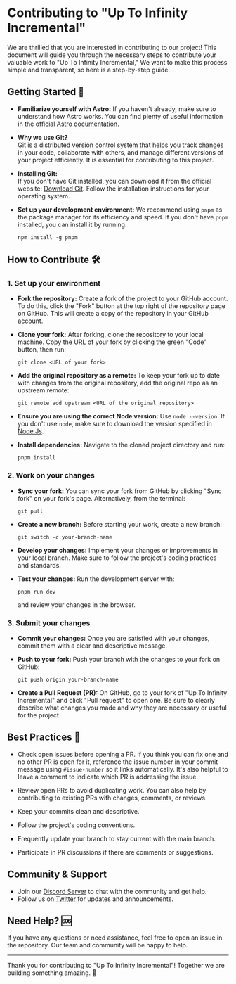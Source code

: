 # Contributing to "Up To Infinity Incremental"

We are thrilled that you are interested in contributing to our project! This document will guide you through the necessary steps to contribute your valuable work to "Up To Infinity Incremental," We want to make this process simple and transparent, so here is a step-by-step guide.

## Getting Started 🚀

- **Familiarize yourself with Astro:** If you haven't already, make sure to understand how Astro works. You can find plenty of useful information in the official [Astro documentation](https://docs.astro.build/).

- **Why we use Git?**  
  Git is a distributed version control system that helps you track changes in your code, collaborate with others, and manage different versions of your project efficiently. It is essential for contributing to this project.

- **Installing Git:**  
  If you don't have Git installed, you can download it from the official website: [Download Git](https://git-scm.com/downloads). Follow the installation instructions for your operating system.

- **Set up your development environment:** We recommend using `pnpm` as the package manager for its efficiency and speed. If you don't have `pnpm` installed, you can install it by running:
    ```
    npm install -g pnpm
    ```

## How to Contribute 🛠

### 1. Set up your environment

- **Fork the repository:** Create a fork of the project to your GitHub account. To do this, click the "Fork" button at the top right of the repository page on GitHub. This will create a copy of the repository in your GitHub account.

- **Clone your fork:** After forking, clone the repository to your local machine. Copy the URL of your fork by clicking the green "Code" button, then run:

    ```
    git clone <URL of your fork>
    ```

- **Add the original repository as a remote:** To keep your fork up to date with changes from the original repository, add the original repo as an upstream remote:

    ```
    git remote add upstream <URL of the original repository>
    ```

- **Ensure you are using the correct Node version:** Use `node --version`. If you don't use `node`, make sure to download the version specified in [Node Js](https://nodejs.org/en).

- **Install dependencies:** Navigate to the cloned project directory and run:
    ```
    pnpm install
    ```

### 2. Work on your changes

- **Sync your fork:** You can sync your fork from GitHub by clicking "Sync fork" on your fork's page. Alternatively, from the terminal:

    ```
    git pull
    ```

- **Create a new branch:** Before starting your work, create a new branch:

    ```
    git switch -c your-branch-name
    ```

- **Develop your changes:** Implement your changes or improvements in your local branch. Make sure to follow the project's coding practices and standards.

- **Test your changes:** Run the development server with:
    ```
    pnpm run dev
    ```
    and review your changes in the browser.

### 3. Submit your changes

- **Commit your changes:** Once you are satisfied with your changes, commit them with a clear and descriptive message.

- **Push to your fork:** Push your branch with the changes to your fork on GitHub:

    ```
    git push origin your-branch-name
    ```

- **Create a Pull Request (PR):** On GitHub, go to your fork of "Up To Infinity Incremental" and click "Pull request" to open one. Be sure to clearly describe what changes you made and why they are necessary or useful for the project.

## Best Practices 🌟

- Check open issues before opening a PR. If you think you can fix one and no other PR is open for it, reference the issue number in your commit message using `#issue-number` so it links automatically. It's also helpful to leave a comment to indicate which PR is addressing the issue.

- Review open PRs to avoid duplicating work. You can also help by contributing to existing PRs with changes, comments, or reviews.

- Keep your commits clean and descriptive.

- Follow the project's coding conventions.

- Frequently update your branch to stay current with the main branch.

- Participate in PR discussions if there are comments or suggestions.

## Community & Support

- Join our [Discord Server](https://discord.gg/RnQP9BQjge) to chat with the community and get help.
- Follow us on [Twitter](https://x.com/QronexStudio) for updates and announcements.

## Need Help? 🆘

If you have any questions or need assistance, feel free to open an issue in the repository. Our team and community will be happy to help.

---

Thank you for contributing to "Up To Infinity Incremental"! Together we are building something amazing. 🚀
